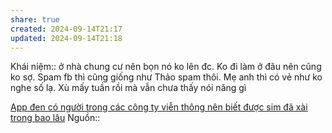 ```yaml
---
share: true
created: 2024-09-14T21:17
updated: 2024-09-14T21:18
---
```

Khái niệm:: 
ở nhà chung cư nên bọn nó ko lên đc. Ko đi làm ở đâu nên cũng ko sợ. Spam fb thì cũng giống như Thảo spam thôi. Mẹ anh thì có vẻ như ko nghe số lạ. Xù mấy tuần rồi mà vẫn chưa thấy nói năng gì

[App đen có người trong các công ty viễn thông nên biết được sim đã xài trong bao lâu](../../%E2%9A%A1Hi%E1%BB%83u%20bi%E1%BA%BFt%20s%C3%A2u/Ng%C3%A0nh%20t%C3%A0i%20ch%C3%ADnh/Vay%20ti%E1%BB%81n/D%E1%BB%8Bch%20v%E1%BB%A5%20cho%20vay%20kh%C3%A1c/Vay%20kh%C3%B4ng%20%C4%91i%E1%BB%83m%20t%C3%ADn%20d%E1%BB%A5ng/App%20%C4%91en%20c%C3%B3%20ng%C6%B0%E1%BB%9Di%20trong%20c%C3%A1c%20c%C3%B4ng%20ty%20vi%E1%BB%85n%20th%C3%B4ng%20n%C3%AAn%20bi%E1%BA%BFt%20%C4%91%C6%B0%E1%BB%A3c%20sim%20%C4%91%C3%A3%20x%C3%A0i%20trong%20bao%20l%C3%A2u.md)
Nguồn:: 
